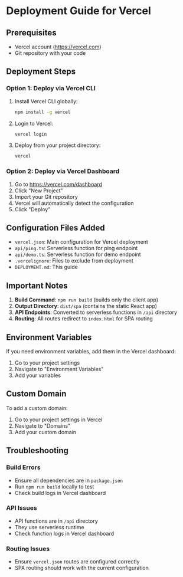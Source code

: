 # Deployment Guide for Vercel

## Prerequisites

- Vercel account (https://vercel.com)
- Git repository with your code

## Deployment Steps

### Option 1: Deploy via Vercel CLI

1. Install Vercel CLI globally:

   ```bash
   npm install -g vercel
   ```

2. Login to Vercel:

   ```bash
   vercel login
   ```

3. Deploy from your project directory:
   ```bash
   vercel
   ```

### Option 2: Deploy via Vercel Dashboard

1. Go to https://vercel.com/dashboard
2. Click "New Project"
3. Import your Git repository
4. Vercel will automatically detect the configuration
5. Click "Deploy"

## Configuration Files Added

- `vercel.json`: Main configuration for Vercel deployment
- `api/ping.ts`: Serverless function for ping endpoint
- `api/demo.ts`: Serverless function for demo endpoint
- `.vercelignore`: Files to exclude from deployment
- `DEPLOYMENT.md`: This guide

## Important Notes

1. **Build Command**: `npm run build` (builds only the client app)
2. **Output Directory**: `dist/spa` (contains the static React app)
3. **API Endpoints**: Converted to serverless functions in `/api` directory
4. **Routing**: All routes redirect to `index.html` for SPA routing

## Environment Variables

If you need environment variables, add them in the Vercel dashboard:

1. Go to your project settings
2. Navigate to "Environment Variables"
3. Add your variables

## Custom Domain

To add a custom domain:

1. Go to your project settings in Vercel
2. Navigate to "Domains"
3. Add your custom domain

## Troubleshooting

### Build Errors

- Ensure all dependencies are in `package.json`
- Run `npm run build` locally to test
- Check build logs in Vercel dashboard

### API Issues

- API functions are in `/api` directory
- They use serverless runtime
- Check function logs in Vercel dashboard

### Routing Issues

- Ensure `vercel.json` routes are configured correctly
- SPA routing should work with the current configuration
